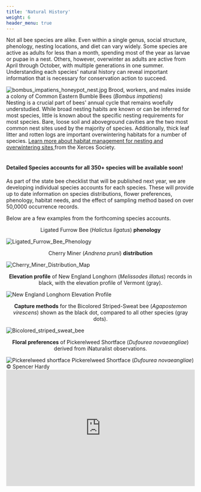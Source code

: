 ```yaml
---
title: 'Natural History'
weight: 6
header_menu: true
---
```


Not all bee species are alike. Even within a single genus, social structure, phenology, nesting locations, and diet can vary widely. Some species are active as adults for less than a month, spending most of the year as larvae or pupae in a nest. Others, however, overwinter as adults are active from April through October, with multiple generations in one summer. Understanding each species' natural history can reveal important information that is necessary for conservation action to succeed.

<div class="row">
  <div class="col-lg-6">
    <img
      src="https://stateofbees.vtatlasoflife.org/images/bombus_impatiens_honeypot_nest.jpg"
      alt="bombus_impatiens_honeypot_nest.jpg"
      title=" Common Eastern Bumble Bees (Bombus impatiens) Nest"
      >
      <label class="image-caption"> Brood, workers, and males inside a colony of Common Eastern Bumble Bees (<i>Bombus impatiens</i>)</label>
  </div>
  <div class="col-lg-6">
    Nesting is a crucial part of bees' annual cycle that remains woefully understudied. While broad nesting habits are known or can be inferred for most species, little is known about the specific nesting requirements for most species. Bare, loose soil and aboveground cavities are the two most common nest sites used by the majority of species. Additionally, thick leaf litter and rotten logs are important overwintering habitats for a number of species. <a href="https://xerces.org/publications/fact-sheets/nesting-overwintering-habitat#:~:text=The%20availability%20of%20nesting%20and,support%20pollinators%20and%20other%20wildlife" target = "blank_">Learn more about habitat management for nesting and overwintering sites </a>from the Xerces Society.
  </div>
</div> <!-- end row -->

<br>
<div class="lead">
  <h4>Detailed Species accounts for all 350+ species will be available soon!</h4>
</div>

As part of the state bee checklist that will be published next year, we are developing individual species accounts for each species. These will provide up to date information on species distributions, flower preferences, phenology, habitat needs, and the effect of sampling method based on over 50,0000 occurrence records.
<br>

Below are a few examples from the forthcoming species accounts.

<div class="row">
  <div class="col-lg-6">
    <p style="text-align: center; "> Ligated Furrow Bee (<i>Halictus ligatus</i>) <b>phenology</b> </p>
    <img src="https://stateofbees.vtatlasoflife.org/images/Phenology_Halictus_ligatus.png" alt="Ligated_Furrow_Bee_Phenology" title="Ligated Furrow Bee (<i>Halictus ligatus</i>)">
  </div>
  <div class="col-lg-6">
    <p style="text-align: center;"> Cherry Miner (<i>Andrena pruni</i>) <b>distribution</b></p>
    <img src="https://stateofbees.vtatlasoflife.org/images/Example_dist_Andrena_pruni.png" alt="Cherry_Miner_Distribution_Map" title="Cherry Miner (<i>Andrena pruni</i>)">
  </div>
</div>

<div class= "row">
  <div class="col-lg-6">
    <p style="text-align: center;"> <b>Elevation profile</b> of New England Longhorn (<i>Melissodes illatus</i>) records in black, with the elevation profile of Vermont (gray).</p>
    <img src="https://stateofbees.vtatlasoflife.org/images/Elevation_hist_Melissodes_illatus.png" alt="New England Longhorn Elevation Profile" title="New England Longhorn(<i>Melissodes illatus</i>)">
  </div>
  <div class="col-lg-6">
    <p style="text-align: center;"> <b>Capture methods</b> for the Bicolored Striped-Sweat bee (<i>Agapostemon virescens</i>) shown as the black dot, compared to all other species (gray dots). </p>
    <img src="https://stateofbees.vtatlasoflife.org/images/Tert_plot_Agapostemon_virescens.png" alt="Bicolored_striped_sweat_bee" title="Bicolored Striped-Sweat bee (<i>Agapostemon virescens</i>)">
  </div>
</div>

<div class="row">
  <p style="text-align: center;"><b>Floral preferences</b> of Pickerelweed Shortface (<i>Dufourea novaeangliae</i>) derived from iNaturalist observations.</p>
  <div class="col-lg-6">
    <img src="https://stateofbees.vtatlasoflife.org/images/Pickerelweed-Shortface-Bee.jpg"
    class="bootstrapColumnImage"
    alt="Pickerelweed shortface"
    title="Pickerelweed Shortface (Dufourea novaeangliae)"
    >
    <label class="image-caption">Pickerelweed Shortface (<i>Dufourea novaeangliae</i>) © Spencer Hardy</label>
  </div>
  <div class="col-lg-6">
    <iframe
      class="bootstrapColumnImage"
      src="https://vtatlasoflife.org/SOBees_2022/PickerelWeed_Shortface.html" onload='javascript:(function(o){o.style.height=o.contentWindow.document.body.scrollHeight+"px";}(this));' style="height:310px;width:100%;border:none;overflow:hidden;">
    </iframe>
  </div>
</div>
